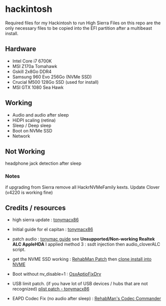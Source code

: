 # hackintosh
Required files for my Hackintosh to run High Sierra
Files on this repo are the only necessary files to be copied into the EFI partition after a multibeast install.  

## Hardware
* Intel Core i7 6700K
* MSI Z170a Tomahawk
* Gskill 2x8Go DDR4
* Samsung 960 Evo 256Go (NVMe SSD)
* Crucial M500 128Go SSD (used for install)
* MSI GTX 1080 Sea Hawk

## Working
- Audio and audio after sleep
- HiDPI scaling (retina)
- Sleep / Deep sleep
- Boot on NVMe SSD
- Network


## Not Working
headphone jack detection after sleep

### Notes
if upgrading from Sierra remove all HackrNVMeFamily kexts.
Update Clover (v4220 is working fine)

## Credits / resources 

- high sierra update : [tonymacx86](https://www.tonymacx86.com/threads/update-directly-to-macos-high-sierra.232707/)

- Initial guide for el capitan : [tonymacx86](https://www.tonymacx86.com/threads/guide-skylake-el-capitan-msi-z170a-tomahawk-i5-6600k-gtx-970.187255/)
- patch audio : [tonymac guide](https://www.tonymacx86.com/threads/audio-realtek-alc-applehda-guide.143757/#post886744) see **Unsupported/Non-working Realtek ALC AppleHDA** I applied method 3 : ssdt injection then audio_cloverALC script.
- get the NVME SSD working : [RehabMan Patch](https://github.com/RehabMan/patch-nvme) then [clone install into NVME](https://www.tonymacx86.com/threads/nvme-on-a-hackintosh.173230/page-5#post-1457549)
- Boot without nv_disable=1 : [OsxAptioFixDrv](https://nickwoodhams.com/x99-hackintosh-osxaptiofixdrv-allocaterelocblock-error-update/)
- USB limit patch. (if you have lot of USB devices / hubs that are not recognized) [plist patch - tonymacx86](https://www.tonymacx86.com/threads/usb-new-raise-port-limit-patch-for-macos-10-12-sierra.202329/)
- EAPD Codec Fix (no audio after sleep) : [RehabMan's Codec Commander](https://www.tonymacx86.com/threads/no-audio-after-sleep-wake-realtek-alc-applehda-fixes.151504/)
